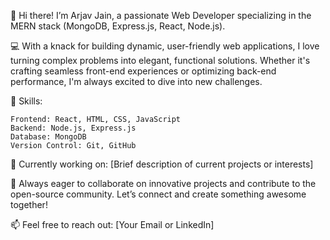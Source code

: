 👋 Hi there! I’m Arjav Jain, a passionate Web Developer specializing in the MERN stack (MongoDB, Express.js, React, Node.js).

💻 With a knack for building dynamic, user-friendly web applications, I love turning complex problems into elegant, functional solutions. Whether it's crafting seamless front-end experiences or optimizing back-end performance, I'm always excited to dive into new challenges.

🔧 Skills:

    Frontend: React, HTML, CSS, JavaScript
    Backend: Node.js, Express.js
    Database: MongoDB
    Version Control: Git, GitHub

🚀 Currently working on: [Brief description of current projects or interests]

🌟 Always eager to collaborate on innovative projects and contribute to the open-source community. Let’s connect and create something awesome together!

📫 Feel free to reach out: [Your Email or LinkedIn]
